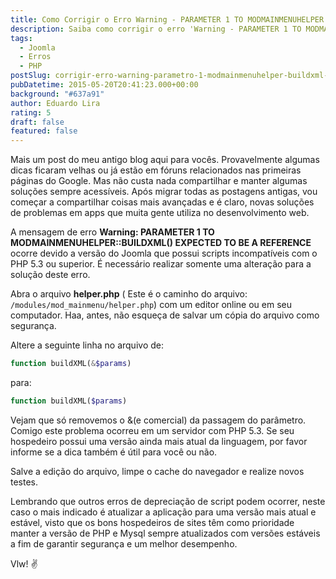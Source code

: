 ```yaml
---
title: Como Corrigir o Erro Warning - PARAMETER 1 TO MODMAINMENUHELPER BUILDXML() EXPECTED TO BE A REFERENCE no Joomla
description: Saiba como corrigir o erro 'Warning - PARAMETER 1 TO MODMAINMENUHELPER::BUILDXML() EXPECTED TO BE A REFERENCE' que ocorre devido à incompatibilidade de scripts com o PHP 5.3 ou superior no Joomla.
tags:
  - Joomla
  - Erros
  - PHP
postSlug: corrigir-erro-warning-parametro-1-modmainmenuhelper-buildxml-joomla
pubDatetime: 2015-05-20T20:41:23.000+00:00
background: "#637a91"
author: Eduardo Lira
rating: 5
draft: false
featured: false
---
```


Mais um post do meu antigo blog aqui para vocês.
Provavelmente algumas dicas ficaram velhas ou já estão em fóruns relacionados nas primeiras páginas do Google. Mas não custa nada compartilhar e manter algumas soluções sempre acessíveis.
Após migrar todas as postagens antigas, vou começar a compartilhar coisas mais avançadas e é claro, novas soluções de problemas em apps que muita gente utiliza no desenvolvimento web.

A mensagem de erro **Warning: PARAMETER 1 TO MODMAINMENUHELPER::BUILDXML() EXPECTED TO BE A REFERENCE** ocorre devido a versão do Joomla que possui scripts incompatíveis com o PHP 5.3 ou superior.
É necessário realizar somente uma alteração para a solução deste erro.

Abra o arquivo **helper.php** ( Este é o caminho do arquivo: <code>/modules/mod_mainmenu/helper.php</code>) com um editor online ou em seu computador.
Haa, antes, não esqueça de salvar um cópia do arquivo como segurança.

Altere a seguinte linha no arquivo de:

```php
function buildXML(&$params)
```

para:

```php
function buildXML($params)
```

Vejam que só removemos o &(e comercial) da passagem do parâmetro. Comigo este problema ocorreu em um servidor com PHP 5.3.
Se seu hospedeiro possui uma versão ainda mais atual da linguagem, por favor informe se a dica também é útil para você ou não.

Salve a edição do arquivo, limpe o cache do navegador e realize novos testes.

Lembrando que outros erros de depreciação de script podem ocorrer, neste caso o mais indicado é atualizar a aplicação para uma versão mais atual e estável, visto que os bons hospedeiros de sites têm como prioridade manter a versão de PHP e Mysql sempre atualizados com versões estáveis a fim de garantir segurança e um melhor desempenho.

Vlw! :v:
